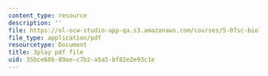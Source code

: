 ```yaml
---
content_type: resource
description: ''
file: https://ol-ocw-studio-app-qa.s3.amazonaws.com/courses/5-07sc-biological-chemistry-i-fall-2013/35bce68b89aec7b2a5a5bf82e2e93c1e_VykaDbJIb8A.pdf
file_type: application/pdf
resourcetype: Document
title: 3play pdf file
uid: 35bce68b-89ae-c7b2-a5a5-bf82e2e93c1e
---
```

